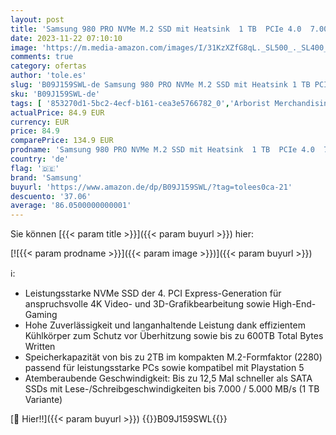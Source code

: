 ```yaml
---
layout: post
title: 'Samsung 980 PRO NVMe M.2 SSD mit Heatsink  1 TB  PCIe 4.0  7.000 MB/s Lesen  5.000 MB/s Schreiben  Interne SSD mit Kühlkörper für Konsolen-Gaming  MZ-V8P1T0CW'
date: 2023-11-22 07:10:10
image: 'https://m.media-amazon.com/images/I/31KzXZfG8qL._SL500_._SL400_.jpg'
comments: true
category: ofertas
author: 'tole.es'
slug: 'B09J159SWL-de Samsung 980 PRO NVMe M.2 SSD mit Heatsink 1 TB PCIe 4.0...'
sku: 'B09J159SWL-de'
tags: [ '853270d1-5bc2-4ecf-b161-cea3e5766782_0','Arborist Merchandising Root','Computer & Zubehör','Custom Stores','Datenspeicher','Interne SSD','Interne Solid State Drives','Interner Speicher','Komponenten','PC gaming components','PC-Gaming','SSD gaming','Self Service','Special Features Stores','a4cbee59-f823-40fe-831a-7de64f655f6f_0','a4cbee59-f823-40fe-831a-7de64f655f6f_1301','a4cbee59-f823-40fe-831a-7de64f655f6f_9701','samsung','🇩🇪', ]
actualPrice: 84.9 EUR
currency: EUR
price: 84.9
comparePrice: 134.9 EUR
prodname: 'Samsung 980 PRO NVMe M.2 SSD mit Heatsink  1 TB  PCIe 4.0  7.000 MB/s Lesen  5.000 MB/s Schreiben  Interne SSD mit Kühlkörper für Konsolen-Gaming  MZ-V8P1T0CW'
country: 'de'
flag: '🇩🇪'
brand: 'Samsung'
buyurl: 'https://www.amazon.de/dp/B09J159SWL/?tag=tolees0ca-21'
descuento: '37.06'
average: '86.0500000000001'
---
```


Sie können [{{< param title >}}]({{< param buyurl >}}) hier:

[![{{< param prodname >}}]({{< param image >}})]({{< param buyurl >}})

ℹ️:

- Leistungsstarke NVMe SSD der 4. PCI Express-Generation für anspruchsvolle 4K Video- und 3D-Grafikbearbeitung sowie High-End-Gaming
- Hohe Zuverlässigkeit und langanhaltende Leistung dank effizientem Kühlkörper zum Schutz vor Überhitzung sowie bis zu 600TB Total Bytes Written
- Speicherkapazität von bis zu 2TB im kompakten M.2-Formfaktor (2280) passend für leistungsstarke PCs sowie kompatibel mit Playstation 5
- Atemberaubende Geschwindigkeit: Bis zu 12,5 Mal schneller als SATA SSDs mit Lese-/Schreibgeschwindigkeiten bis 7.000 / 5.000 MB/s (1 TB Variante)

[🛒 Hier!!]({{< param buyurl >}})
{{<world>}}B09J159SWL{{</world>}}
